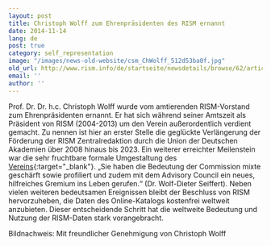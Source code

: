 ```yaml
---
layout: post
title: Christoph Wolff zum Ehrenpräsidenten des RISM ernannt
date: 2014-11-14
lang: de
post: true
category: self_representation
image: "/images/news-old-website/csm_ChWolff_512d53ba0f.jpg"
old_url: http://www.rism.info/de/startseite/newsdetails/browse/62/article/64/christoph-wolff-named-honorary-president-of-rism.html
email: ''
author: ''
---
```


Prof. Dr. Dr. h.c. Christoph Wolff wurde vom amtierenden RISM-Vorstand zum Ehrenpräsidenten ernannt. Er hat sich während seiner Amtszeit als Präsident von RISM (2004-2013) um den Verein außerordentlich verdient gemacht. Zu nennen ist hier an erster Stelle die geglückte Verlängerung der Förderung der RISM Zentralredaktion durch die Union der Deutschen Akademien über 2008 hinaus bis 2023. Ein weiterer erreichter Meilenstein war die sehr fruchtbare formale Umgestaltung des [Vereins](http://www.rism.info/de/unternehmen/verein-internationales-quellenlexikon-der-musik.html){:target="_blank"}. „Sie haben die Bedeutung der Commission mixte geschärft sowie profiliert und zudem mit dem Advisory Council ein neues, hilfreiches Gremium ins Leben gerufen.“ (Dr. Wolf-Dieter Seiffert). Neben vielen weiteren bedeutsamen Ereignissen bleibt der Beschluss von RISM hervorzuheben, die Daten des Online-Katalogs kostenfrei weltweit anzubieten. Dieser entscheidende Schritt hat die weltweite Bedeutung und Nutzung der RISM-Daten stark vorangebracht.


Bildnachweis: Mit freundlicher Genehmigung von Christoph Wolff

